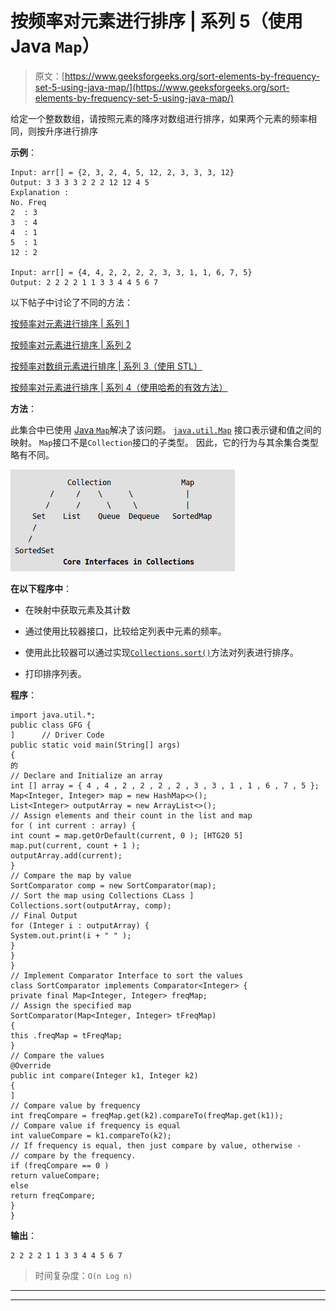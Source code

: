 # 按频率对元素进行排序 | 系列 5（使用 Java `Map`）

> 原文：[https://www.geeksforgeeks.org/sort-elements-by-frequency-set-5-using-java-map/](https://www.geeksforgeeks.org/sort-elements-by-frequency-set-5-using-java-map/)

给定一个整数数组，请按照元素的降序对数组进行排序，如果两个元素的频率相同，则按升序进行排序

**示例**：

```
Input: arr[] = {2, 3, 2, 4, 5, 12, 2, 3, 3, 3, 12}
Output: 3 3 3 3 2 2 2 12 12 4 5
Explanation :
No. Freq
2  : 3
3  : 4
4  : 1
5  : 1
12 : 2

Input: arr[] = {4, 4, 2, 2, 2, 2, 3, 3, 1, 1, 6, 7, 5}
Output: 2 2 2 2 1 1 3 3 4 4 5 6 7

```

以下帖子中讨论了不同的方法：

[按频率对元素进行排序 | 系列 1](https://www.geeksforgeeks.org/sort-elements-by-frequency/)

[按频率对元素进行排序 | 系列 2](https://www.geeksforgeeks.org/sort-elements-by-frequency-set-2/)

[按频率对数组元素进行排序 | 系列 3（使用 STL）](https://www.geeksforgeeks.org/sorting-array-elements-frequency-set-3-using-stl/)

[按频率对元素进行排序 | 系列 4（使用哈希的有效方法）](https://www.geeksforgeeks.org/sort-elements-frequency-set-4-efficient-approach-using-hash/)

**方法**：

此集合中已使用 [Java `Map`](https://www.geeksforgeeks.org/map-interface-java-examples/)解决了该问题。 [`java.util.Map`](https://www.geeksforgeeks.org/map-interface-java-examples/) 接口表示键和值之间的映射。 `Map`接口不是`Collection`接口的子类型。 因此，它的行为与其余集合类型略有不同。

![mapinterface](img/b0646a8669bed97bdcc9a305ccd77d0d.png)

**在以下程序中**：

*   在映射中获取元素及其计数

*   通过使用比较器接口，比较给定列表中元素的频率。

*   使用此比较器可以通过实现[`Collections.sort()`](https://www.geeksforgeeks.org/collections-sort-java-examples/)方法对列表进行排序。

*   打印排序列表。

**程序**：

```
import java.util.*;
public class GFG {
]      // Driver Code
public static void main(String[] args)
{
的
// Declare and Initialize an array
int [] array = { 4 , 4 , 2 , 2 , 2 , 2 , 3 , 3 , 1 , 1 , 6 , 7 , 5 };
Map<Integer, Integer> map = new HashMap<>();
List<Integer> outputArray = new ArrayList<>();
// Assign elements and their count in the list and map
for ( int current : array) {
int count = map.getOrDefault(current, 0 ); [HTG20 5]
map.put(current, count + 1 );
outputArray.add(current);
}
// Compare the map by value
SortComparator comp = new SortComparator(map);
// Sort the map using Collections CLass ]
Collections.sort(outputArray, comp);
// Final Output
for (Integer i : outputArray) {
System.out.print(i + " " );
}
}
}
// Implement Comparator Interface to sort the values
class SortComparator implements Comparator<Integer> {
private final Map<Integer, Integer> freqMap;
// Assign the specified map
SortComparator(Map<Integer, Integer> tFreqMap)
{
this .freqMap = tFreqMap;
}
// Compare the values
@Override
public int compare(Integer k1, Integer k2)
{
]
// Compare value by frequency
int freqCompare = freqMap.get(k2).compareTo(freqMap.get(k1));
// Compare value if frequency is equal
int valueCompare = k1.compareTo(k2);
// If frequency is equal, then just compare by value, otherwise -
// compare by the frequency.
if (freqCompare == 0 )
return valueCompare;
else
return freqCompare;
}
}
```

**输出**：

```
2 2 2 2 1 1 3 3 4 4 5 6 7

```

> 时间复杂度：`O(n Log n)`



* * *

* * *



